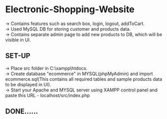 # Electronic-Shopping-Website
-> Contains features such as search box, login, logout, addToCart.<br/>
-> Used MySQL DB for storing customer and products data.<br />
-> Contains separate admin page to add new products to DB, which will be visible in UI.

<h2>SET-UP</h2>
-> Place src folder in C:\xampp\htdocs.<br/>
-> Create database "ecommerce" in MYSQL(phpMyAdmin) and import ecommerce.sql(This contains all required tables and sample products data to be displayed in UI).<br/>
-> Start your Apache and MYSQL server using XAMPP control panel and paste this URL - localhost/src/index.php<br/>

<h2>DONE......<h2>
